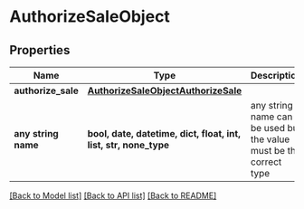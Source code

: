 # AuthorizeSaleObject


## Properties
Name | Type | Description | Notes
------------ | ------------- | ------------- | -------------
**authorize_sale** | [**AuthorizeSaleObjectAuthorizeSale**](AuthorizeSaleObjectAuthorizeSale.md) |  | [optional] 
**any string name** | **bool, date, datetime, dict, float, int, list, str, none_type** | any string name can be used but the value must be the correct type | [optional]

[[Back to Model list]](../README.md#documentation-for-models) [[Back to API list]](../README.md#documentation-for-api-endpoints) [[Back to README]](../README.md)



